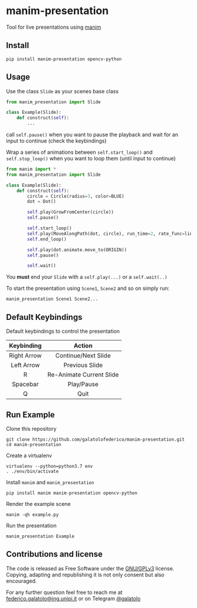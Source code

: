 # manim-presentation

Tool for live presentations using [manim](https://www.manim.community/)

## Install

```
pip install manim-presentation opencv-python
```

## Usage

Use the class `Slide` as your scenes base class

```python
from manim_presentation import Slide

class Example(Slide):
    def construct(self):
        ...
```

call `self.pause()` when you want to pause the playback and wait for an input to continue (check the keybindings)

Wrap a series of animations between `self.start_loop()` and `self.stop_loop()` when you want to loop them (until input to continue)

```python
from manim import *
from manim_presentation import Slide

class Example(Slide):
    def construct(self):
        circle = Circle(radius=3, color=BLUE)
        dot = Dot()

        self.play(GrowFromCenter(circle))
        self.pause()

        self.start_loop()
        self.play(MoveAlongPath(dot, circle), run_time=2, rate_func=linear)
        self.end_loop()

        self.play(dot.animate.move_to(ORIGIN))
        self.pause()

        self.wait()
```

You **must** end your `Slide` with a `self.play(...)` or a `self.wait(..)`

To start the presentation using `Scene1`, `Scene2` and so on simply run:

```
manim_presentation Scene1 Scene2...
```

## Default Keybindings

Default keybindings to control the presentation

|  Keybinding |          Action          |
|:-----------:|:------------------------:|
| Right Arrow |    Continue/Next Slide   |
|  Left Arrow |      Previous Slide      |
|      R      | Re-Animate Current Slide |
|   Spacebar  |        Play/Pause        |
|      Q      |           Quit           |

## Run Example

Clone this repository

```
git clone https://github.com/galatolofederico/manim-presentation.git
cd manim-presentation
```

Create a virtualenv

```
virtualenv --python=python3.7 env
. ./env/bin/activate
```

Install `manim` and `manim_presentation`

```
pip install manim manim-presentation opencv-python
```

Render the example scene

```
manim -qh example.py
```

Run the presentation

```
manim_presentation Example
```

## Contributions and license

The code is released as Free Software under the [GNU/GPLv3](https://choosealicense.com/licenses/gpl-3.0/) license. Copying, adapting and republishing it is not only consent but also encouraged. 

For any further question feel free to reach me at  [federico.galatolo@ing.unipi.it](mailto:federico.galatolo@ing.unipi.it) or on Telegram  [@galatolo](https://t.me/galatolo)